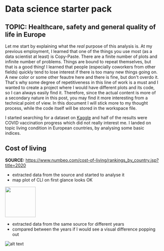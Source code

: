 # Data science starter pack
## TOPIC: Healthcare, safety and general quality of life in Europe

Let me start by explaining what the _real_ purpose of this analysis is. At my previous employment, I learned that one of the things you use most (as a data scientist at least) is Copy-Paste. There are a finite number of plots and infinite number of problems. Things are bound to repeat themselves, but that is a good thing! I learned that people (especially coworkers from other fields) quickly tend to lose interest if there is too many new things going on. A new color or some other feautre here and there is fine, but don't overdo it. That's why some degree of repetitiveness in this line of work is a must and I wanted to create a project where I would have different plots and its code, so I can always easily find it. Therefore, since the actual content is more of a secondary nature in this post, you may find it more interesting from a technical point of view. In this document I will stick more to my thought process, while the code itself will be stored in the workspace file. 

I started searching for a dataset on [Kaggle](https://www.kaggle.com/) and half of the results were COVID vaccination progress which did not really interest me. I landed on topic living condition in European countries, by analysing some basic indices.

## Cost of living
**SOURCE:** https://www.numbeo.com/cost-of-living/rankings_by_country.jsp?title=2020

* extracted data from the source and started to analyse it
* map plot of CLI on first glance looks OK

<img src="https://github.com/ZigaPotrebujes/Data-science-starter-pack/blob/main/plots/DS1%20-%20CLI-2020.png" width="100" height="100">

* extracted data from the same source for different years
* compared between the years if I would see a visual difference popping out

![alt text](https://github.com/ZigaPotrebujes/Data-science-starter-pack/blob/main/plots/DS1%20-%20CLI-facet.png)

